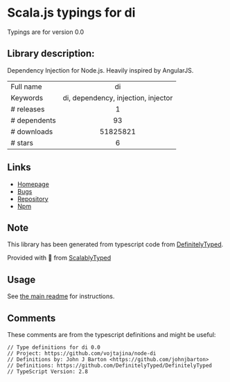 
# Scala.js typings for di

Typings are for version 0.0

## Library description:
Dependency Injection for Node.js. Heavily inspired by AngularJS.

|                    |                 |
| ------------------ | :-------------: |
| Full name          | di |
| Keywords           | di, dependency, injection, injector |
| # releases         | 1 |
| # dependents       | 93 |
| # downloads        | 51825821 |
| # stars            | 6 |

## Links
- [Homepage](https://github.com/vojtajina/node-di#readme)
- [Bugs](https://github.com/vojtajina/node-di/issues)
- [Repository](https://github.com/vojtajina/node-di)
- [Npm](https://www.npmjs.com/package/di)
    


## Note
This library has been generated from typescript code from [DefinitelyTyped](https://definitelytyped.org).

Provided with :purple_heart: from [ScalablyTyped](https://github.com/oyvindberg/ScalablyTyped)

## Usage
See [the main readme](../../readme.md) for instructions.

## Comments

These comments are from the typescript definitions and might be useful:
```
// Type definitions for di 0.0
// Project: https://github.com/vojtajina/node-di
// Definitions by: John J Barton <https://github.com/johnjbarton>
// Definitions: https://github.com/DefinitelyTyped/DefinitelyTyped
// TypeScript Version: 2.8

```

